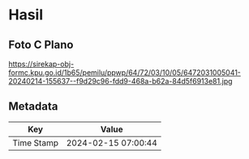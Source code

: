 # Hasil

## Foto C Plano

https://sirekap-obj-formc.kpu.go.id/1b65/pemilu/ppwp/64/72/03/10/05/6472031005041-20240214-155637--f9d29c96-fdd9-468a-b62a-84d5f6913e81.jpg


## Metadata

| Key        | Value               |
| ---------- | ------------------- |
| Time Stamp | 2024-02-15 07:00:44 |



